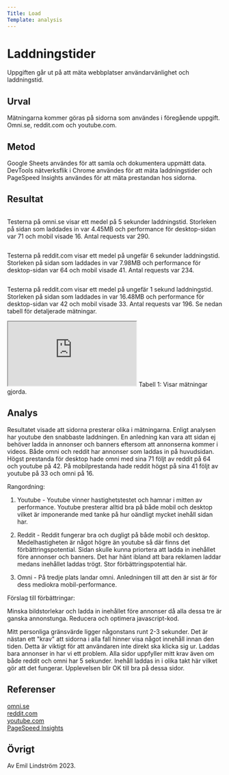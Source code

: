 ```yaml
---
Title: Load
Template: analysis
---
```


Laddningstider
==========================
Uppgiften går ut på att mäta webbplatser användarvänlighet och laddningstid. 

Urval
-----------------------
Mätningarna kommer göras på sidorna som användes i föregående uppgift. Omni.se, reddit.com och youtube.com.


Metod
-----------------------
Google Sheets användes för att samla och dokumentera uppmätt data. DevTools nätverksflik i Chrome användes för att mäta laddningstider och PageSpeed Insights användes för att mäta prestandan hos sidorna.


Resultat
-----------------------

<img class ="omni-analysis" src="../image/omni.png" alt="">

Testerna på omni.se visar ett medel på 5 sekunder laddningstid. Storleken på sidan som laddades in var 4.45MB och performance för desktop-sidan var 71 och mobil visade 16. Antal requests var 290.

<img class ="reddit-analysis" src="../image/reddit.png" alt="">

Testerna på reddit.com visar ett medel på ungefär 6 sekunder laddningstid. Storleken på sidan som laddades in var 7.98MB och performance för desktop-sidan var 64 och mobil visade 41. Antal requests var 234.

<img class ="youtube-analysis" src="../image/youtube.png" alt="">

Testerna på reddit.com visar ett medel på ungefär 1 sekund laddningstid. Storleken på sidan som laddades in var 16.48MB och performance för desktop-sidan var 42 och mobil visade 33. Antal requests var 196.
Se nedan tabell för detaljerade mätningar.


<iframe class="sheet-container" src="https://docs.google.com/spreadsheets/d/e/2PACX-1vRJzWhpGUxzIxenRvecurDTOd__fUZtFG1CL3WBIfa8Yp247FBvuto_DJ39FilpSEqplc6hyBl_2H4T/pubhtml?widget=true&amp;headers=false"></iframe>
Tabell 1: Visar mätningar gjorda.




Analys
-----------------------
Resultatet visade att sidorna presterar olika i mätningarna. Enligt analysen har youtube den snabbaste laddningen. En anledning kan vara att sidan ej behöver ladda in annonser och banners eftersom att annonserna kommer i videos. Både omni och reddit har annonser som laddas in på huvudsidan. Högst prestanda för desktop hade omni med sina 71 följt av reddit på 64 och youtube på 42. På mobilprestanda hade reddit högst på sina 41 följt av youtube på 33 och omni på 16. 

Rangordning:
1. Youtube - Youtube vinner hastighetstestet och hamnar i mitten av performance. Youtube presterar alltid bra på både mobil och desktop vilket är imponerande med tanke på hur oändligt mycket inehåll sidan har. 

2. Reddit - Reddit fungerar bra och dugligt på både mobil och desktop. Medelhastigheten är något högre än youtube så där finns det förbättringspotential. Sidan skulle kunna priortera att ladda in inehållet före annonser och banners. Det har hänt ibland att bara reklamen laddar medans inehållet laddas trögt. Stor förbättringspotential här.

3. Omni - På tredje plats landar omni. Anledningen till att den är sist är för dess mediokra mobil-performance. 

Förslag till förbättringar:

Minska bildstorlekar och ladda in inehållet före annonser då alla dessa tre är ganska annonstunga. Reducera och optimera javascript-kod.

Mitt personliga gränsvärde ligger någonstans runt 2-3 sekunder. Det är nästan ett "krav" att sidorna i alla fall hinner visa något innehåll innan den tiden. Detta är viktigt för att användaren inte direkt ska klicka sig ur. Laddas bara annonser in har vi ett problem. 
Alla sidor uppfyller mitt krav även om både reddit och omni har 5 sekunder. Inehåll laddas in i olika takt här vilket gör att det fungerar. Upplevelsen blir OK till bra på dessa sidor. 

Referenser
-----------------------
<a href="https://omni.se">omni.se</a><br>
<a href="https://reddit.com">reddit.com</a><br>
<a href="https://youtube.com">youtube.com</a><br>
<a href="https://pagespeed.web.dev/">PageSpeed Insights</a><br>




Övrigt
-----------------------
Av Emil Lindström 2023.